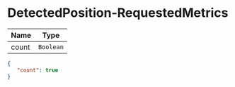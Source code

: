 # DetectedPosition-RequestedMetrics

Name        |Type      
------------|----------
count | `Boolean` 

```json
{
   "count": true 
}
```


